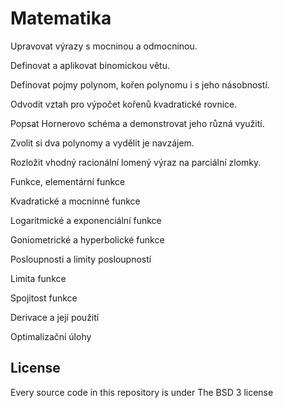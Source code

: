 # Matematika

Upravovat výrazy s mocninou a odmocninou.

Definovat a aplikovat binomickou větu.

Definovat pojmy polynom, kořen polynomu i s jeho násobností.

Odvodit vztah pro výpočet kořenů kvadratické rovnice.

Popsat Hornerovo schéma a demonstrovat jeho různá využití.

Zvolit si dva polynomy a vydělit je navzájem.

Rozložit vhodný racionální lomený výraz na parciální zlomky.

Funkce, elementární funkce

Kvadratické a mocninné funkce

Logaritmické a exponenciální funkce

Goniometrické a hyperbolické funkce

Posloupnosti a limity posloupností

Limita funkce

Spojitost funkce

Derivace a její použití

Optimalizační úlohy

## License

Every source code in this repository is under The BSD 3 license
